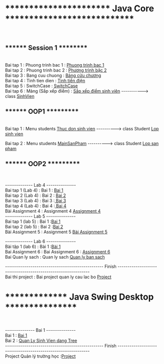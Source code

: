 <h1>********************** Java Core ***************************</h1></br>

<h2> ****** Session 1 ******** </h2></br>
Bai tap 1 : Phuong trinh bac 1 : <a href="https://github.com/FASTTRACKSE/FTJD1803/blob/master/HuyVu/Session1/src/introduction/PTB1.java">Phuong trinh bac 1</a></br>
Bai tap 2 : Phuong trinh bac 2 : <a href="https://github.com/FASTTRACKSE/FTJD1803/blob/master/HuyVu/Session1/src/introduction/PTB2.java">Phương trình bậc 2</a></br>
Bai tap 3 : Bang cuu chuong    : <a href="https://github.com/FASTTRACKSE/FTJD1803/blob/master/HuyVu/Session1/src/vonglap/BangCuuChuong.java">Bảng cửu chương</a></br>
Bai tap 4 : Tinh tien dien : <a href="https://github.com/FASTTRACKSE/FTJD1803/blob/master/HuyVu/Session1/src/vonglap/TinhTienDien.java"> Tinh tiền điện </a></br>
Bai tap 5 : SwitchCase : <a href="https://github.com/FASTTRACKSE/FTJD1803/blob/master/HuyVu/Session1/src/vonglap/SwtichCase.java">SwitchCase</a></br>
Bai tap 6 : Mảng (Sắp xếp điểm) : <a href="https://github.com/FASTTRACKSE/FTJD1803/blob/master/HuyVu/Session1/src/vonglap/Mang.java">Sắp xếp điểm sinh viên</a> -----------> class <a href="https://github.com/FASTTRACKSE/FTJD1803/blob/master/HuyVu/Session1/src/vonglap/SinhVien.java">SinhVien</a></br>

<h2> ******    OOP1    ********* </h2></br>
Bai tap 1 : Menu students <a href="https://github.com/FASTTRACKSE/FTJD1803/blob/master/HuyVu/Oop/src/danhsachsinhvien/MenuStudents.java">Thuc don sinh vien</a> ----------> class Student <a href="https://github.com/FASTTRACKSE/FTJD1803/blob/master/HuyVu/Oop/src/danhsachsinhvien/Student.java">Lop sinh vien</a></br>

Bai tap 2 : Menu students <a href="https://github.com/FASTTRACKSE/FTJD1803/blob/master/HuyVu/Oop/src/sanpham/MainSanPham.java">MainSanPham</a> ----------> class Student <a href="https://github.com/FASTTRACKSE/FTJD1803/blob/master/HuyVu/Oop/src/sanpham/SanPham.java">Lop san pham</a></br>


<h2> ******    OOP2    ********* </h2></br>

-------------- Lab 4 ---------------</br>
Bai tap 1 (Lab 4) : Bai 1 : <a href="https://github.com/FASTTRACKSE/FTJD1803/tree/master/HuyVu/Oop2/src/hinh"> Bai 1</a></br>
Bai tap 2 (Lab 4) : Bai 2 : <a href="https://github.com/FASTTRACKSE/FTJD1803/tree/master/HuyVu/Oop2/src/sinhvienfpt"> Bai 2 </a></br>
Bai tap 3 (Lab 4) : Bai 3 :<a href="https://github.com/FASTTRACKSE/FTJD1803/tree/master/HuyVu/Oop2/src/Bai3"> Bai 3</a></br>
Bai tap 4 (Lab 4) : Bai 4 :<a href="https://github.com/FASTTRACKSE/FTJD1803/tree/master/HuyVu/Oop2/src/Bai4"> Bai 4</a></br>
Bài Assignment 4  : Assignment 4 <a href="https://github.com/FASTTRACKSE/FTJD1803/tree/master/HuyVu/Oop2/src/assignment_4">Assignment 4</a></br>
-------------- Lab 5 ---------------</br>
Bai tap 1 (lab 5) : Bai 1 :<a href="https://github.com/FASTTRACKSE/FTJD1803/tree/master/HuyVu/Oop2/src/lab5">Bai 1</a></br>
Bai tap 2 (lab 5) : Bai 2 :<a href="https://github.com/FASTTRACKSE/FTJD1803/tree/master/HuyVu/Oop2/src/lab5_2">Bai 2</a></br>
Bài Assignment 5  : Assignment 5 <a href="">Bài Assignment 5</a>

-------------- Lab 6 ---------------</br>
Bài tập 1 (lab 6) : Bài 1 :<a href="https://github.com/FASTTRACKSE/FTJD1803/tree/master/HuyVu/Unit7/src/lab6">Bài 1</a></br>
Bai Assignment 6 :  Bai Assignment 6 : <a href="https://github.com/FASTTRACKSE/FTJD1803/tree/master/HuyVu/Unit7/src/assignment_6
"> Assignment 6 </a></br>
Bai Quan ly sach : Quan ly sach <a href="https://github.com/FASTTRACKSE/FTJD1803/tree/master/HuyVu/QuanLyBansach">Quan ly ban sach</a></br>

-------------------------------------------------- Finish ---------------------------------------------------------------</br>
Bai thi project : Bai project quan ly cau lac bo <a href="https://github.com/FASTTRACKSE/FTJD1803/tree/master/HuyVu/Project/src/quanlydoibong">Project<a>
  
<h1> ************* Java Swing Desktop ***************</h1></br>

--------------- Bai 1 ---------------</br>
Bai 1 : <a href="https://github.com/FASTTRACKSE/FTJD1803/tree/master/HuyVu/QuanLySinhVienSwing/src/fasttrackse/vn/edu">Bai 1</a></br>
Bai 2 : <a href="https://github.com/FASTTRACKSE/FTJD1803/tree/master/HuyVu/QuanLySinhVienTree/src/fasttrackse/vn/edu">Quan Ly Sinh Vien dang Tree</a></br>
-------------------------------------------------- Finish ---------------------------------------------------------------</br>
Project Quản lý trường học :<a href="https://github.com/FASTTRACKSE/FTJD1803/tree/master/HuyVu/PointsStudents/src/fasttrackse/vn/edu">Project</a>
